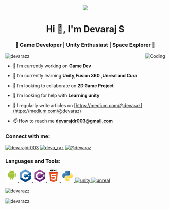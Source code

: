 <p align="center">
  <img src="steam-gif-03.gif"/>
</p>

<h1 align="center">Hi 👋, I'm Devaraj S</h1>
<h3 align="center">🚀 Game Developer | Unity Enthusiast | Space Explorer 🌌</h3>

<img align="right" alt="Coding"  src="https://media0.giphy.com/media/v1.Y2lkPTc5MGI3NjExN21ycDh0NWdxem01bmNtMnVwMjVxNm92Z3NyZXpvbnVmZm1mc2k1aCZlcD12MV9pbnRlcm5hbF9naWZfYnlfaWQmY3Q9Zw/Xc3R3j4KFMvH01ZWaJ/giphy.gif" width="auto" height="250">

<p align="left"> <img src="https://komarev.com/ghpvc/?username=devarazz&label=Profile%20views&color=0e75b6&style=flat" alt="devarazz" /> </p>



- 🔭 I’m currently working on **Game Dev**

- 🌱 I’m currently learning **Unity,Fusion 360 ,Unreal and Cura**

- 👯 I’m looking to collaborate on **2D Game Project**

- 🤝 I’m looking for help with **Learning unity**

- 📝 I regularly write articles on [https://medium.com/@devaraz](https://medium.com/@devaraz)

- 📫 How to reach me **devarajdr003@gmail.com**

<h3 align="left">Connect with me:</h3>
<p align="left">
<a href="https://twitter.com/devarajdr003" target="blank"><img align="center" src="https://raw.githubusercontent.com/rahuldkjain/github-profile-readme-generator/master/src/images/icons/Social/twitter.svg" alt="devarajdr003" height="30" width="40" /></a>
<a href="https://instagram.com/deva_raz" target="blank"><img align="center" src="https://raw.githubusercontent.com/rahuldkjain/github-profile-readme-generator/master/src/images/icons/Social/instagram.svg" alt="deva_raz" height="30" width="40" /></a>
<a href="https://medium.com/@devaraz" target="blank"><img align="center" src="https://raw.githubusercontent.com/rahuldkjain/github-profile-readme-generator/master/src/images/icons/Social/medium.svg" alt="@devaraz" height="30" width="40" /></a>
</p>

<h3 align="left">Languages and Tools:</h3>
<p align="left"> <a href="https://developer.android.com" target="_blank" rel="noreferrer"> <img src="https://raw.githubusercontent.com/devicons/devicon/master/icons/android/android-original-wordmark.svg" alt="android" width="40" height="40"/> </a> <a href="https://www.w3schools.com/cpp/" target="_blank" rel="noreferrer"> <img src="https://raw.githubusercontent.com/devicons/devicon/master/icons/cplusplus/cplusplus-original.svg" alt="cplusplus" width="40" height="40"/> </a> <a href="https://www.w3schools.com/cs/" target="_blank" rel="noreferrer"> <img src="https://raw.githubusercontent.com/devicons/devicon/master/icons/csharp/csharp-original.svg" alt="csharp" width="40" height="40"/> </a> <a href="https://www.w3.org/html/" target="_blank" rel="noreferrer"> <img src="https://raw.githubusercontent.com/devicons/devicon/master/icons/html5/html5-original-wordmark.svg" alt="html5" width="40" height="40"/> </a> <a href="https://www.python.org" target="_blank" rel="noreferrer"> <img src="https://raw.githubusercontent.com/devicons/devicon/master/icons/python/python-original.svg" alt="python" width="40" height="40"/> </a> <a href="https://unity.com/" target="_blank" rel="noreferrer"> <img src="https://www.vectorlogo.zone/logos/unity3d/unity3d-icon.svg" alt="unity" width="40" height="40"/> </a> <a href="https://unrealengine.com/" target="_blank" rel="noreferrer"> <img src="https://raw.githubusercontent.com/kenangundogan/fontisto/036b7eca71aab1bef8e6a0518f7329f13ed62f6b/icons/svg/brand/unreal-engine.svg" alt="unreal" width="40" height="40"/> </a> </p>

<p><img align="center" src="https://github-readme-stats.vercel.app/api/top-langs?username=devarazz&show_icons=true&locale=en&layout=compact" alt="devarazz" /></p>

<p><img align="center" src="https://github-readme-streak-stats.herokuapp.com/?user=devarazz&" alt="devarazz" /></p>
